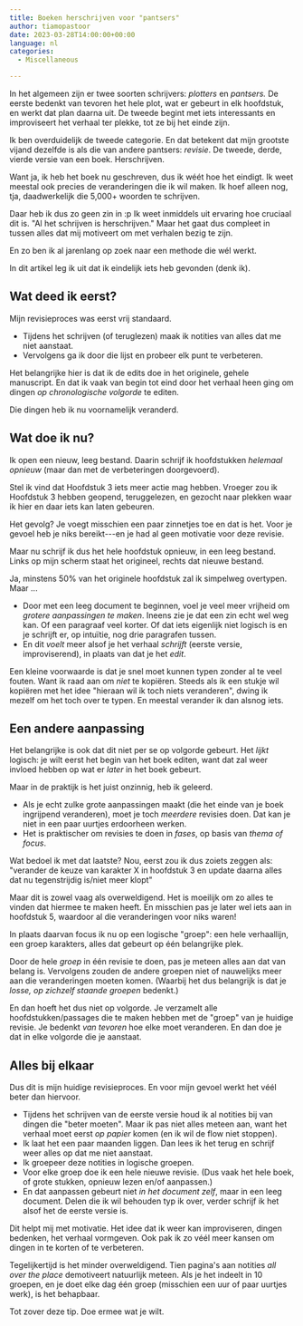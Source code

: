 ```yaml
---
title: Boeken herschrijven voor "pantsers"
author: tiamopastoor
date: 2023-03-28T14:00:00+00:00
language: nl
categories:
  - Miscellaneous

---
```

In het algemeen zijn er twee soorten schrijvers: _plotters_ en _pantsers._ De eerste bedenkt van tevoren het hele plot, wat er gebeurt in elk hoofdstuk, en werkt dat plan daarna uit. De tweede begint met iets interessants en improviseert het verhaal ter plekke, tot ze bij het einde zijn.

Ik ben overduidelijk de tweede categorie. En dat betekent dat mijn grootste vijand dezelfde is als die van andere pantsers: _revisie_. De tweede, derde, vierde versie van een boek. Herschrijven.

Want ja, ik heb het boek nu geschreven, dus ik wéét hoe het eindigt. Ik weet meestal ook precies de veranderingen die ik wil maken. Ik hoef alleen nog, tja, daadwerkelijk die 5,000+ woorden te schrijven. 

Daar heb ik dus zo geen zin in :p Ik weet inmiddels uit ervaring hoe cruciaal dit is. "Al het schrijven is herschrijven." Maar het gaat dus compleet in tussen alles dat mij motiveert om met verhalen bezig te zijn.

En zo ben ik al jarenlang op zoek naar een methode die wél werkt.

In dit artikel leg ik uit dat ik eindelijk iets heb gevonden (denk ik).

## Wat deed ik eerst?

Mijn revisieproces was eerst vrij standaard.

  * Tijdens het schrijven (of teruglezen) maak ik notities van alles dat me niet aanstaat.
  * Vervolgens ga ik door die lijst en probeer elk punt te verbeteren.

Het belangrijke hier is dat ik de edits doe in het originele, gehele manuscript. En dat ik vaak van begin tot eind door het verhaal heen ging om dingen _op chronologische volgorde_ te editen.

Die dingen heb ik nu voornamelijk veranderd.

## Wat doe ik nu?

Ik open een nieuw, leeg bestand. Daarin schrijf ik hoofdstukken _helemaal opnieuw_ (maar dan met de verbeteringen doorgevoerd).

Stel ik vind dat Hoofdstuk 3 iets meer actie mag hebben. Vroeger zou ik Hoofdstuk 3 hebben geopend, teruggelezen, en gezocht naar plekken waar ik hier en daar iets kan laten gebeuren.

Het gevolg? Je voegt misschien een paar zinnetjes toe en dat is het. Voor je gevoel heb je niks bereikt---en je had al geen motivatie voor deze revisie.

Maar nu schrijf ik dus het hele hoofdstuk opnieuw, in een leeg bestand. Links op mijn scherm staat het origineel, rechts dat nieuwe bestand.

Ja, minstens 50% van het originele hoofdstuk zal ik simpelweg overtypen. Maar ...

  * Door met een leeg document te beginnen, voel je veel meer vrijheid om _grotere aanpassingen te maken_. Ineens zie je dat een zin echt wel weg kan. Of een paragraaf veel korter. Of dat iets eigenlijk niet logisch is en je schrijft er, op intuïtie, nog drie paragrafen tussen.
  * En dit _voelt_ meer alsof je het verhaal _schrijft_ (eerste versie, improviserend), in plaats van dat je het _edit_.

Een kleine voorwaarde is dat je snel moet kunnen typen zonder al te veel fouten. Want ik raad aan om _niet_ te kopiëren. Steeds als ik een stukje wil kopiëren met het idee "hieraan wil ik toch niets veranderen", dwing ik mezelf om het toch over te typen. En meestal verander ik dan alsnog iets.

## Een andere aanpassing

Het belangrijke is ook dat dit niet per se op volgorde gebeurt. Het _lijkt_ logisch: je wilt eerst het begin van het boek editen, want dat zal weer invloed hebben op wat er _later_ in het boek gebeurt.

Maar in de praktijk is het juist onzinnig, heb ik geleerd.

  * Als je echt zulke grote aanpassingen maakt (die het einde van je boek ingrijpend veranderen), moet je toch _meerdere_ revisies doen. Dat kan je niet in een paar uurtjes erdoorheen werken.
  * Het is praktischer om revisies te doen in _fases_, op basis van _thema of focus_.

Wat bedoel ik met dat laatste? Nou, eerst zou ik dus zoiets zeggen als: "verander de keuze van karakter X in hoofdstuk 3 en update daarna alles dat nu tegenstrijdig is/niet meer klopt"

Maar dit is zowel vaag als overweldigend. Het is moeilijk om zo alles te vinden dat hiermee te maken heeft. En misschien pas je later wel iets aan in hoofdstuk 5, waardoor al die veranderingen voor niks waren!

In plaats daarvan focus ik nu op een logische "groep": een hele verhaallijn, een groep karakters, alles dat gebeurt op één belangrijke plek.

Door de hele _groep_ in één revisie te doen, pas je meteen alles aan dat van belang is. Vervolgens zouden de andere groepen niet of nauwelijks meer aan die veranderingen moeten komen. (Waarbij het dus belangrijk is dat je _losse, op zichzelf staande groepen_ bedenkt.)

En dan hoeft het dus niet op volgorde. Je verzamelt alle hoofdstukken/passages die te maken hebben met de "groep" van je huidige revisie. Je bedenkt _van tevoren_ hoe elke moet veranderen. En dan doe je dat in elke volgorde die je aanstaat.

## Alles bij elkaar

Dus dit is mijn huidige revisieproces. En voor mijn gevoel werkt het véél beter dan hiervoor.

  * Tijdens het schrijven van de eerste versie houd ik al notities bij van dingen die "beter moeten". Maar ik pas niet alles meteen aan, want het verhaal moet eerst _op papier_ komen (en ik wil de flow niet stoppen).
  * Ik laat het een paar maanden liggen. Dan lees ik het terug en schrijf weer alles op dat me niet aanstaat.
  * Ik groepeer deze notities in logische groepen.
  * Voor elke groep doe ik een hele nieuwe revisie. (Dus vaak het hele boek, of grote stukken, opnieuw lezen en/of aanpassen.)
  * En dat aanpassen gebeurt niet _in het document zelf_, maar in een leeg document. Delen die ik wil behouden typ ik over, verder schrijf ik het alsof het de eerste versie is.

Dit helpt mij met motivatie. Het idee dat ik weer kan improviseren, dingen bedenken, het verhaal vormgeven. Ook pak ik zo véél meer kansen om dingen in te korten of te verbeteren.

Tegelijkertijd is het minder overweldigend. Tien pagina's aan notities _all over the place_ demotiveert natuurlijk meteen. Als je het indeelt in 10 groepen, en je doet elke dag één groep (misschien een uur of paar uurtjes werk), is het behapbaar.

Tot zover deze tip. Doe ermee wat je wilt.